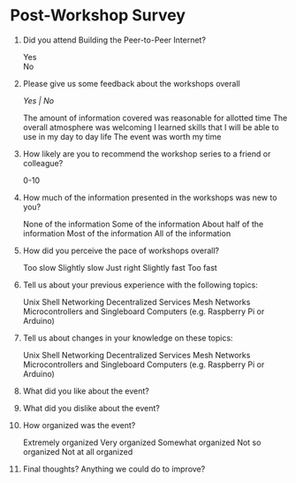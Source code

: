 # Post-Workshop Survey

1. Did you attend Building the Peer-to-Peer Internet?

    Yes  
    No  

1. Please give us some feedback about the workshops overall 

    _Yes | No_  

    The amount of information covered was reasonable for allotted time
    The overall atmosphere was welcoming
    I learned skills that I will be able to use in my day to day life
    The event was worth my time

1. How likely are you to recommend the workshop series to a friend or colleague?

    0-10

1. How much of the information presented in the workshops was new to you?

    None of the information
    Some of the information
    About half of the information
    Most of the information
    All of the information

1. How did you perceive the pace of workshops overall?

    Too slow
    Slightly slow
    Just right
    Slightly fast
    Too fast

1. Tell us about your previous experience with the following topics:

    Unix Shell
    Networking
    Decentralized Services
    Mesh Networks
    Microcontrollers and Singleboard Computers (e.g. Raspberry Pi or Arduino)

1. Tell us about changes in your knowledge on these topics:

    Unix Shell
    Networking
    Decentralized Services
    Mesh Networks
    Microcontrollers and Singleboard Computers (e.g. Raspberry Pi or Arduino)

1. What did you like about the event?

    

1. What did you dislike about the event?

    

1. How organized was the event?

    Extremely organized
    Very organized
    Somewhat organized
    Not so organized
    Not at all organized

1. Final thoughts? Anything we could do to improve?
